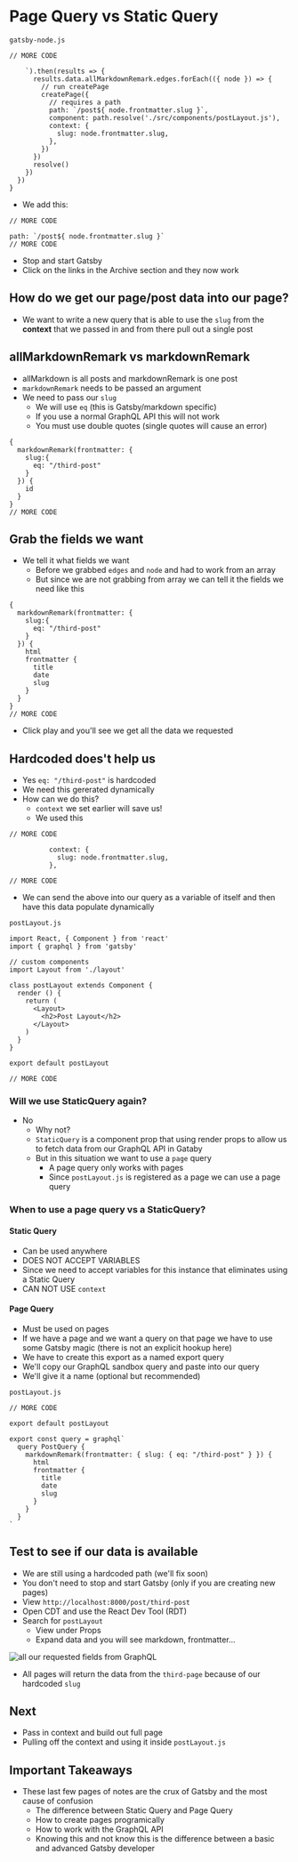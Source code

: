 # Page Query vs Static Query
`gatsby-node.js`

```
// MORE CODE

    `).then(results => {
      results.data.allMarkdownRemark.edges.forEach(({ node }) => {
        // run createPage
        createPage({
          // requires a path
          path: `/post${ node.frontmatter.slug }`,
          component: path.resolve('./src/components/postLayout.js'),
          context: {
            slug: node.frontmatter.slug,
          },
        })
      })
      resolve()
    })
  })
}
```

* We add this:

```
// MORE CODE

path: `/post${ node.frontmatter.slug }`
// MORE CODE
```

* Stop and start Gatsby
* Click on the links in the Archive section and they now work

## How do we get our page/post data into our page?
* We want to write a new query that is able to use the `slug` from the **context** that we passed in and from there pull out a single post

## allMarkdownRemark vs markdownRemark
* allMarkdown is all posts and markdownRemark is one post
* `markdownRemark` needs to be passed an argument
* We need to pass our `slug`
    - We will use `eq` (this is Gatsby/markdown specific)
    - If you use a normal GraphQL API this will not work
    - You must use double quotes (single quotes will cause an error)

```
{
  markdownRemark(frontmatter: {
    slug:{
      eq: "/third-post"
    }
  }) {
    id
  }
}
// MORE CODE
```

## Grab the fields we want
* We tell it what fields we want
    - Before we grabbed `edges` and `node` and had to work from an array
    - But since we are not grabbing from array we can tell it the fields we need like this

```
{
  markdownRemark(frontmatter: {
    slug:{
      eq: "/third-post"
    }
  }) {
    html
    frontmatter {
      title
      date
      slug
    }
  }
}
// MORE CODE
```

* Click play and you'll see we get all the data we requested

## Hardcoded does't help us
* Yes `eq: "/third-post"` is hardcoded
* We need this gererated dynamically
* How can we do this?
    - `context` we set earlier will save us!
    - We used this

```
// MORE CODE

          context: {
            slug: node.frontmatter.slug,
          },

// MORE CODE
```

* We can send the above into our query as a variable of itself and then have this data populate dynamically

`postLayout.js`

```
import React, { Component } from 'react'
import { graphql } from 'gatsby'

// custom components
import Layout from './layout'

class postLayout extends Component {
  render () {
    return (
      <Layout>
        <h2>Post Layout</h2>
      </Layout>
    )
  }
}

export default postLayout

// MORE CODE
```

### Will we use StaticQuery again?
* No
    - Why not?
    - `StaticQuery` is a component prop that using render props to allow us to fetch data from our GraphQL API in Gataby
    - But in this situation we want to use a `page` query
        + A page query only works with pages
        + Since `postLayout.js` is registered as a page we can use a page query

### When to use a page query vs a StaticQuery?
#### Static Query
* Can be used anywhere
* DOES NOT ACCEPT VARIABLES
* Since we need to accept variables for this instance that eliminates using a Static Query
* CAN NOT USE `context`

#### Page Query
* Must be used on pages
* If we have a page and we want a query on that page we have to use some Gatsby magic (there is not an explicit hookup here)
* We have to create this export as a named export query
* We'll copy our GraphQL sandbox query and paste into our query
* We'll give it a name (optional but recommended)

`postLayout.js`

```
// MORE CODE

export default postLayout

export const query = graphql`
  query PostQuery {
    markdownRemark(frontmatter: { slug: { eq: "/third-post" } }) {
      html
      frontmatter {
        title
        date
        slug
      }
    }
  }
`
```

## Test to see if our data is available
* We are still using a hardcoded path (we'll fix soon)
* You don't need to stop and start Gatsby (only if you are creating new pages)
* View `http://localhost:8000/post/third-post`
* Open CDT and use the React Dev Tool (RDT)
* Search for `postLayout`
    - View under Props
    - Expand data and you will see markdown, frontmatter...

![all our requested fields from GraphQL](http://localhost:8000/post/third-post)

* All pages will return the data from the `third-page` because of our hardcoded `slug`

## Next
* Pass in context and build out full page
* Pulling off the context and using it inside `postLayout.js`

## Important Takeaways
* These last few pages of notes are the crux of Gatsby and the most cause of confusion
    - The difference between Static Query and Page Query
    - How to create pages programically
    - How to work with the GraphQL API
    - Knowing this and not know this is the difference between a basic and advanced Gatsby developer
